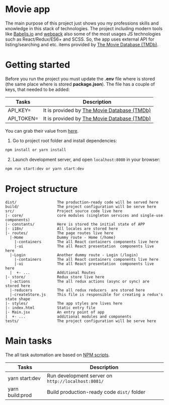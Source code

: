 # Movie app

The main purpose of this project just shows you my professions skills and кnowledge in this stack of technologies.
The project including modern tools like [Babeljs.io](https://babeljs.io/) and [webpack](https://webpack.js.org/) also some of the most usages JS technologies such as React/Redux/ES6+ and SCSS. 
So, the app uses external API for listing/searching and etc. items provided by [The Movie Database (TMDb)](https://www.themoviedb.org).

# Getting started
Before you run the project you must update the **.env** file where is stored (the same place where is stored **package.json**).
The file has a couple of keys, that needed to be added: 

Tasks      | Description
-----------|---------------------------------------------------------------------------------------
API_KEY=   | It is provided by [The Movie Database (TMDb)](https://www.themoviedb.org) 
API_TOKEN= | It is provided by [The Movie Database (TMDb)](https://www.themoviedb.org)

You can grab their value from [here](https://www.themoviedb.org/settings/api).

1. Go to project root folder and install dependencies:
 ```bash
 npm install or yarn install
 ```
 
2. Launch development server, and open `localhost:8080` in your browser:
 ```bash
 npm run start:dev or yarn start:dev
 ```
 
# Project structure

```
dist/                  The production-ready code will be served here
build/                 The project configuration will be serve here
src/                   Project source code live here
|- core/               core modules (singleton services and single-use components)
|- constants/          Here is stored the initial state of APP
|- i18n/               All locales are stored here
|- routes/             The page routes live here
  |-Home               Dummy route - Home (/home) 
    |-containers       The all React containers components live here
    |-ui               The all React presentation  components live here
  |-Login              Another dummy route - Login (/login) 
    |-containers       The all React containers components live here
    |-ui               The all React presentation  components live here
  |  +- ...            Аdditional Routes 
|- store/              Redux store live here
  |-actions            The all redux actions (async or sync) are stored here  
  |-reducers           The all redux reducers  are stored here  
  |-createStore.js     This file is responsible for creating a redux's state shape
|- styles/             The app styles are lives here
|- index.html          Static entry file
|- Main.jsx            An entry point of app
|  +- ...              additional modules and components
tests/                 The project configuration will be serve here

```

# Main tasks

The all task automation are based on [NPM scripts](https://docs.npmjs.com/misc/scripts).

Tasks             | Description
------------------|---------------------------------------------------------------------------------------
yarn start:dev    | Run development server on `http://localhost:8081/`
yarn  build:prod  | Build production-ready code `dist/` folder
 
